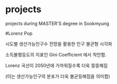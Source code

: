 # projects
projects during MASTER'S degree in Sookmyung

#Lorenz Pop

시도별 생산가능인구수 전망을 활용한 인구 불균형 시각화

소득불평등도의 지표인 Gini Coefficient 에서 착안함.

Lorenz 곡선이 2050년에 가까워질수록 더욱 뚱뚱해짐

(이는 생산가능인구의 분포가 더욱 불균등해짐을 의미함)
